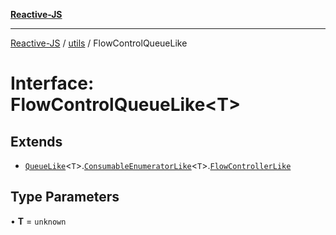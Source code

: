 [**Reactive-JS**](../../README.md)

***

[Reactive-JS](../../README.md) / [utils](../README.md) / FlowControlQueueLike

# Interface: FlowControlQueueLike\<T\>

## Extends

- [`QueueLike`](QueueLike.md)\<`T`\>.[`ConsumableEnumeratorLike`](ConsumableEnumeratorLike.md)\<`T`\>.[`FlowControllerLike`](FlowControllerLike.md)

## Type Parameters

• **T** = `unknown`
